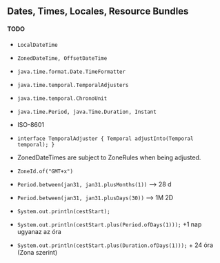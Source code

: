 ## Dates, Times, Locales, Resource Bundles

#### TODO

* `LocalDateTime`
* `ZonedDateTime, OffsetDateTime`
* `java.time.format.Date.TimeFormatter`
* `java.time.temporal.TemporalAdjusters`
* `java.time.temporal.ChronoUnit`
* `java.time.Period, java.Time.Duration, Instant`
* ISO-8601
* `interface TemporalAdjuster { Temporal adjustInto(Temporal temporal); }`

* ZonedDateTimes are subject to ZoneRules when being adjusted.
* `ZoneId.of("GMT+x")`
* `Period.between(jan31, jan31.plusMonths(1))` --> 28 d
* `Period.between(jan31, jan31.plusDays(30))` --> 1M 2D

* `System.out.println(cestStart);`
* `System.out.println(cestStart.plus(Period.ofDays(1)));` +1 nap ugyanaz az óra
* `System.out.println(cestStart.plus(Duration.ofDays(1)));` + 24 óra (Zona szerint)
